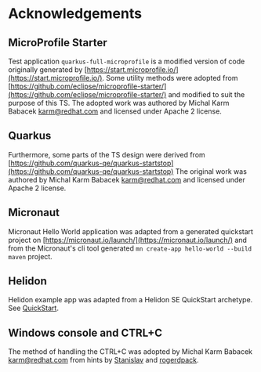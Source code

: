 # Acknowledgements
## MicroProfile Starter
Test application ```quarkus-full-microprofile``` is a modified version of code 
originally generated by [https://start.microprofile.io/](https://start.microprofile.io/). 
Some utility methods were adopted from [https://github.com/eclipse/microprofile-starter/](https://github.com/eclipse/microprofile-starter/) 
and modified to suit the purpose of this TS. The adopted work was authored 
by Michal Karm Babacek <karm@redhat.com> and licensed under Apache 2 license.

## Quarkus
Furthermore, some parts of the TS design were derived from [https://github.com/quarkus-qe/quarkus-startstop](https://github.com/quarkus-qe/quarkus-startstop)
The original work was authored by Michal Karm Babacek <karm@redhat.com> and licensed under Apache 2 license.

## Micronaut
Micronaut Hello World application was adapted from a generated quickstart project on [https://micronaut.io/launch/](https://micronaut.io/launch/) 
and from the Micronaut's cli tool generated `mn create-app hello-world --build maven` project.

## Helidon
Helidon example app was adapted from a Helidon SE QuickStart archetype. See [QuickStart](https://helidon.io/docs/latest/#/se/guides/02_quickstart).

## Windows console and CTRL+C
The method of handling the CTRL+C was adopted by Michal Karm Babacek <karm@redhat.com> from hints by [Stanislav](http://stackoverflow.com/a/15281070/32453) and [rogerdpack](https://stackoverflow.com/users/32453/rogerdpack).

